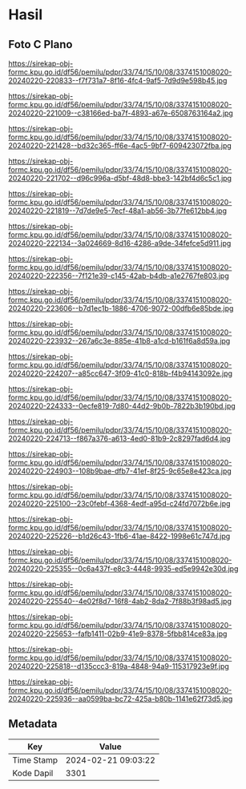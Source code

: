 # Hasil

## Foto C Plano

https://sirekap-obj-formc.kpu.go.id/df56/pemilu/pdpr/33/74/15/10/08/3374151008020-20240220-220833--f7f731a7-8f16-4fc4-9af5-7d9d9e598b45.jpg

https://sirekap-obj-formc.kpu.go.id/df56/pemilu/pdpr/33/74/15/10/08/3374151008020-20240220-221009--c38166ed-ba7f-4893-a67e-6508763164a2.jpg

https://sirekap-obj-formc.kpu.go.id/df56/pemilu/pdpr/33/74/15/10/08/3374151008020-20240220-221428--bd32c365-ff6e-4ac5-9bf7-609423072fba.jpg

https://sirekap-obj-formc.kpu.go.id/df56/pemilu/pdpr/33/74/15/10/08/3374151008020-20240220-221702--d96c996a-d5bf-48d8-bbe3-142bf4d6c5c1.jpg

https://sirekap-obj-formc.kpu.go.id/df56/pemilu/pdpr/33/74/15/10/08/3374151008020-20240220-221819--7d7de9e5-7ecf-48a1-ab56-3b77fe612bb4.jpg

https://sirekap-obj-formc.kpu.go.id/df56/pemilu/pdpr/33/74/15/10/08/3374151008020-20240220-222134--3a024669-8d16-4286-a9de-34fefce5d911.jpg

https://sirekap-obj-formc.kpu.go.id/df56/pemilu/pdpr/33/74/15/10/08/3374151008020-20240220-222356--7f121e39-c145-42ab-b4db-a1e2767fe803.jpg

https://sirekap-obj-formc.kpu.go.id/df56/pemilu/pdpr/33/74/15/10/08/3374151008020-20240220-223606--b7d1ec1b-1886-4706-9072-00dfb6e85bde.jpg

https://sirekap-obj-formc.kpu.go.id/df56/pemilu/pdpr/33/74/15/10/08/3374151008020-20240220-223932--267a6c3e-885e-41b8-a1cd-b161f6a8d59a.jpg

https://sirekap-obj-formc.kpu.go.id/df56/pemilu/pdpr/33/74/15/10/08/3374151008020-20240220-224207--a85cc647-3f09-41c0-818b-f4b94143092e.jpg

https://sirekap-obj-formc.kpu.go.id/df56/pemilu/pdpr/33/74/15/10/08/3374151008020-20240220-224333--0ecfe819-7d80-44d2-9b0b-7822b3b190bd.jpg

https://sirekap-obj-formc.kpu.go.id/df56/pemilu/pdpr/33/74/15/10/08/3374151008020-20240220-224713--f867a376-a613-4ed0-81b9-2c8297fad6d4.jpg

https://sirekap-obj-formc.kpu.go.id/df56/pemilu/pdpr/33/74/15/10/08/3374151008020-20240220-224903--108b9bae-dfb7-41ef-8f25-9c65e8e423ca.jpg

https://sirekap-obj-formc.kpu.go.id/df56/pemilu/pdpr/33/74/15/10/08/3374151008020-20240220-225100--23c0febf-4368-4edf-a95d-c24fd7072b6e.jpg

https://sirekap-obj-formc.kpu.go.id/df56/pemilu/pdpr/33/74/15/10/08/3374151008020-20240220-225226--b1d26c43-1fb6-41ae-8422-1998e61c747d.jpg

https://sirekap-obj-formc.kpu.go.id/df56/pemilu/pdpr/33/74/15/10/08/3374151008020-20240220-225355--0c6a437f-e8c3-4448-9935-ed5e9942e30d.jpg

https://sirekap-obj-formc.kpu.go.id/df56/pemilu/pdpr/33/74/15/10/08/3374151008020-20240220-225540--4e02f8d7-16f8-4ab2-8da2-7f88b3f98ad5.jpg

https://sirekap-obj-formc.kpu.go.id/df56/pemilu/pdpr/33/74/15/10/08/3374151008020-20240220-225653--fafb1411-02b9-41e9-8378-5fbb814ce83a.jpg

https://sirekap-obj-formc.kpu.go.id/df56/pemilu/pdpr/33/74/15/10/08/3374151008020-20240220-225818--d135ccc3-819a-4848-94a9-115317923e9f.jpg

https://sirekap-obj-formc.kpu.go.id/df56/pemilu/pdpr/33/74/15/10/08/3374151008020-20240220-225936--aa0599ba-bc72-425a-b80b-1141e62f73d5.jpg


## Metadata

| Key        | Value               |
| ---------- | ------------------- |
| Time Stamp | 2024-02-21 09:03:22 |
| Kode Dapil | 3301                |



